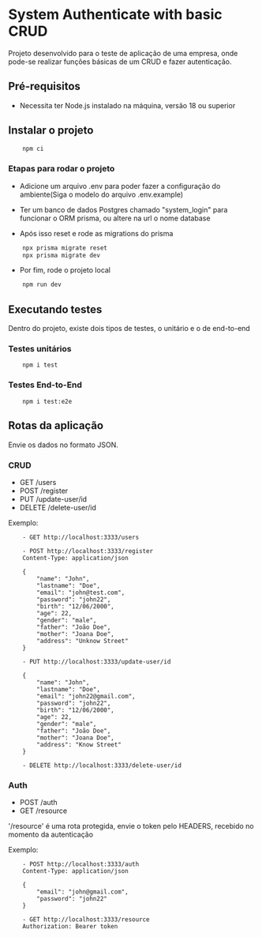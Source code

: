 # System Authenticate with basic CRUD
Projeto desenvolvido para o teste de aplicação de uma empresa, onde pode-se realizar funções básicas de um CRUD e fazer autenticação.

## Pré-requisitos
- Necessita ter Node.js instalado na máquina, versão 18 ou superior

## Instalar o projeto
```bash
    npm ci 
```

### Etapas para rodar o projeto
- Adicione um arquivo .env para poder fazer a configuração do ambiente(Siga o modelo do arquivo .env.example)
- Ter um banco de dados Postgres chamado "system_login" para funcionar o ORM prisma, ou altere na url o nome database

- Após isso reset e rode as migrations do prisma
```bash
    npx prisma migrate reset
    npx prisma migrate dev
```

- Por fim, rode o projeto local
```bash
    npm run dev
```

## Executando testes 
Dentro do projeto, existe dois tipos de testes, o unitário e o de end-to-end

### Testes unitários
```
    npm i test
```

### Testes End-to-End
```
    npm i test:e2e
```

## Rotas da aplicação
Envie os dados no formato JSON.

### CRUD
- GET /users
- POST /register
- PUT /update-user/id
- DELETE /delete-user/id

Exemplo:
```
    - GET http://localhost:3333/users

    - POST http://localhost:3333/register
    Content-Type: application/json

    {
        "name": "John",
        "lastname": "Doe",
        "email": "john@test.com",
        "password": "john22",
        "birth": "12/06/2000",
        "age": 22,
        "gender": "male",
        "father": "João Doe",
        "mother": "Joana Doe",
        "address": "Unknow Street"
    }

    - PUT http://localhost:3333/update-user/id

    {
        "name": "John",
        "lastname": "Doe",
        "email": "john22@gmail.com",
        "password": "john22",
        "birth": "12/06/2000",
        "age": 22,
        "gender": "male",
        "father": "João Doe",
        "mother": "Joana Doe",
        "address": "Know Street"
    }

    - DELETE http://localhost:3333/delete-user/id
```

### Auth
- POST /auth
- GET /resource

'/resource' é uma rota protegida, envie o token pelo HEADERS, recebido no momento da autenticação

Exemplo: 
```
    - POST http://localhost:3333/auth
    Content-Type: application/json

    {
        "email": "john@gmail.com",
        "password": "john22"
    }

    - GET http://localhost:3333/resource
    Authorization: Bearer token
```